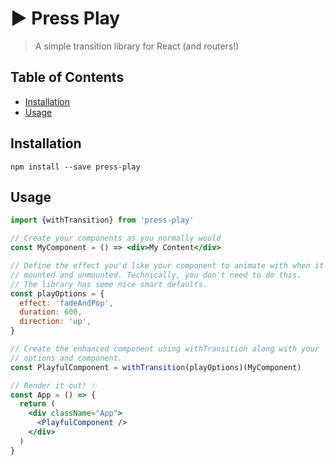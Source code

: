 # ▶️ Press Play

> A simple transition library for React (and routers!)

## Table of Contents

<!-- START doctoc generated TOC please keep comment here to allow auto update -->
<!-- DON'T EDIT THIS SECTION, INSTEAD RE-RUN doctoc TO UPDATE -->

- [Installation](#installation)
- [Usage](#usage)

<!-- END doctoc generated TOC please keep comment here to allow auto update -->

## Installation

```
npm install --save press-play
```

## Usage

```jsx
import {withTransition} from 'press-play'

// Create your components as you normally would
const MyComponent = () => <div>My Content</div>

// Define the effect you'd like your component to animate with when it is
// mounted and unmounted. Technically, you don't need to do this.
// The library has some nice smart defaults.
const playOptions = {
  effect: 'fadeAndPop',
  duration: 600,
  direction: 'up',
}

// Create the enhanced component using withTransition along with your
// options and component.
const PlayfulComponent = withTransition(playOptions)(MyComponent)

// Render it out! ✨
const App = () => {
  return (
    <div className="App">
      <PlayfulComponent />
    </div>
  )
}
```
